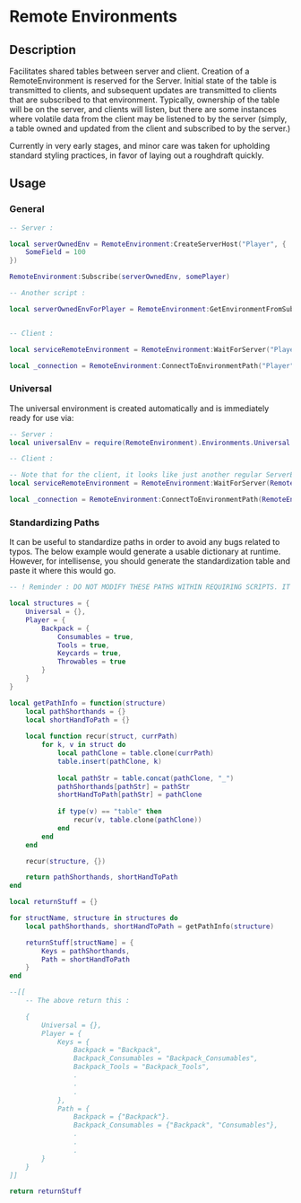 # Remote Environments

## Description

Facilitates shared tables between server and client. Creation of a RemoteEnvironment is reserved for the Server. Initial state of the table is transmitted to clients, and subsequent updates are transmitted to clients that are subscribed to that environment. Typically, ownership of the table will be on the server, and clients will listen, but there are some instances where volatile data from the client may be listened to by the server (simply, a table owned and updated from the client and subscribed to by the server.)

Currently in very early stages, and minor care was taken for upholding standard styling practices, in favor of laying out a roughdraft quickly.

## Usage

### General

```lua
-- Server :

local serverOwnedEnv = RemoteEnvironment:CreateServerHost("Player", {
	SomeField = 100
})

RemoteEnvironment:Subscribe(serverOwnedEnv, somePlayer)

-- Another script :

local serverOwnedEnvForPlayer = RemoteEnvironment:GetEnvironmentFromSubscriber("Player", somePlayer)


-- Client : 

local serviceRemoteEnvironment = RemoteEnvironment:WaitForServer("Player")

local _connection = RemoteEnvironment:ConnectToEnvironmentPath("Player", keyPath, func)
```

### Universal

The universal environment is created automatically and is immediately ready for use via:
```lua
-- Server : 
local universalEnv = require(RemoteEnvironment).Environments.Universal

-- Client : 

-- Note that for the client, it looks like just another regular ServerEnvironment, just with a special reserved name.
local serviceRemoteEnvironment = RemoteEnvironment:WaitForServer(RemoteEnvironment.Types.Universal)

local _connection = RemoteEnvironment:ConnectToEnvironmentPath(RemoteEnvironment.Types.Universal, keyPath, func)
```

### Standardizing Paths

It can be useful to standardize paths in order to avoid any bugs related to typos. 
The below example would generate a usable dictionary at runtime. However,
for intellisense, you should generate the standardization table and paste it where this would go.

```lua
-- ! Reminder : DO NOT MODIFY THESE PATHS WITHIN REQUIRING SCRIPTS. IT WILL AFFECT EVERY OTHER SCRIPT THAT REQUIRES IT.

local structures = {
	Universal = {},
	Player = {
		Backpack = {
			Consumables = true,
			Tools = true,
			Keycards = true,
			Throwables = true
		}
	}
}

local getPathInfo = function(structure)
	local pathShorthands = {}
	local shortHandToPath = {}
	
	local function recur(struct, currPath)
		for k, v in struct do
			local pathClone = table.clone(currPath)
			table.insert(pathClone, k)
	
			local pathStr = table.concat(pathClone, "_")
			pathShorthands[pathStr] = pathStr
			shortHandToPath[pathStr] = pathClone
	
			if type(v) == "table" then
				recur(v, table.clone(pathClone))
			end
		end
	end

	recur(structure, {})

	return pathShorthands, shortHandToPath
end

local returnStuff = {}

for structName, structure in structures do
	local pathShorthands, shortHandToPath = getPathInfo(structure)

	returnStuff[structName] = {
		Keys = pathShorthands,
		Path = shortHandToPath
	}
end

--[[
	-- The above return this :

	{
		Universal = {},
		Player = {
			Keys = {
				Backpack = "Backpack",
				Backpack_Consumables = "Backpack_Consumables",
				Backpack_Tools = "Backpack_Tools",
				.
				.
				.
			},
			Path = {
				Backpack = {"Backpack"}.
				Backpack_Consumables = {"Backpack", "Consumables"},
				.
				.
				.
		}
	}
]]

return returnStuff
```